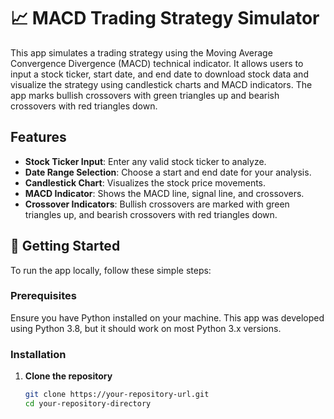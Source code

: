 # 📈 MACD Trading Strategy Simulator

This app simulates a trading strategy using the Moving Average Convergence Divergence (MACD) technical indicator. It allows users to input a stock ticker, start date, and end date to download stock data and visualize the strategy using candlestick charts and MACD indicators. The app marks bullish crossovers with green triangles up and bearish crossovers with red triangles down.

## Features

- **Stock Ticker Input**: Enter any valid stock ticker to analyze.
- **Date Range Selection**: Choose a start and end date for your analysis.
- **Candlestick Chart**: Visualizes the stock price movements.
- **MACD Indicator**: Shows the MACD line, signal line, and crossovers.
- **Crossover Indicators**: Bullish crossovers are marked with green triangles up, and bearish crossovers with red triangles down.

## 🚀 Getting Started

To run the app locally, follow these simple steps:

### Prerequisites

Ensure you have Python installed on your machine. This app was developed using Python 3.8, but it should work on most Python 3.x versions.

### Installation

1. **Clone the repository**

   ```sh
   git clone https://your-repository-url.git
   cd your-repository-directory

